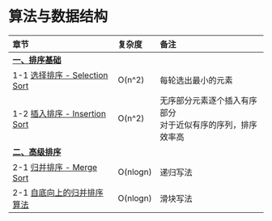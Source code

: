 # 算法与数据结构

| 章节 | 复杂度 | 备注 |
| :--- | :--- | :--- |
| **[一、排序基础](src/main/java/sort/basic)** | | |
| 1-1 [选择排序 - Selection Sort](src/main/java/sort/basic/SelectionSort.java) | O(n^2) | 每轮选出最小的元素 |
| 1-2 [插入排序 - Insertion Sort](src/main/java/sort/basic/InsertionSort.java) | O(n^2) | 无序部分元素逐个插入有序部分<br>对于近似有序的序列，排序效率高 |
| **[二、高级排序](src/main/java/sort/advance)** | | |
| 2-1 [归并排序 - Merge Sort](src/main/java/sort/advance/MergeSort.java) | O(nlogn) | 递归写法 |
| 2-1 [自底向上的归并排序算法](src/main/java/sort/advance/MergeSortBU.java) | O(nlogn) | 滑块写法 |

